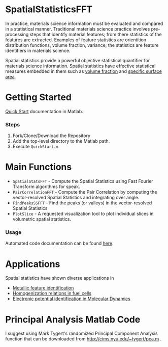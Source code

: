 SpatialStatisticsFFT
====================

In practice, materials science information must be evaluated and compared in a statistical manner.  Traditional materials science practice involves pre-processing steps that identify material features; from there statistics of the features are extracted.  Examples of feature statistics are orientition distribution functions, volume fraction, variance; the statistics are feature identifiers in materials science. 

Spatial statistics provide a powerful objective statistical quantifier for materials science information.  Spatial statistics have effective statistical measures embedded in them such as [volume fraction](http://www.sciencedirect.com/science/article/pii/S1359645407007458) and [specific surface area](http://citeseerx.ist.psu.edu/viewdoc/summary?doi=10.1.1.49.1716).  

Getting Started
===============

[Quick Start](http://tonyfast.com/SpatialStatisticsFFT/2014/05/14/QuickStart---Get-started-in-Matlab.html) documentation in Matlab.

###  Steps 

1. Fork/Clone/Download the Repository
2. Add the top-level directory to the Matlab path.
3. Execute ``QuickStart.m`` 

Main Functions
==============

* ``SpatialStatsFFT`` - Compute the Spatial Statistics using Fast Fourier Transform algorithms for speak.
* ``PairCorrelationFFT`` - Compute the Pair Correlation by computing the vector-resolved Spatial Statistics and integrating over angle.
* ``FindPeaksSSFFT`` - Find the peaks (or valleys) in the vector-resolved Spatial Statistics
* ``PlotSlice`` - A requested visualization tool to plot individual slices in volumetric spatial statistics.

### Usage 

Automated code documentation can be found [here](http://tonyfast.com/SpatialStatisticsFFT/2014/05/16/Spatial-Statistics-documentation.html).

Applications
============

Spatial statistics have shown diverse applications in

* [Metallic feature identification](http://www.sciencedirect.com/science/article/pii/S1359645411004654)
* [Homogenization relations in fuel cells](http://scholar.google.com/citations?view_op=view_citation&hl=en&user=OWGKu6wAAAAJ&citation_for_view=OWGKu6wAAAAJ:zYLM7Y9cAGgC)
* [Electronic potential identification in Molecular Dynamics](http://tonyfast.com/Atomic-Positions/2014/05/15/Feature-Identifaction-in-Molecular-Dynamics-Potential-Comparisons.html)


Principal Analysis Matlab Code
==============================
I suggest using Mark Tygert's randomized Principal Component Analysis function that can be downloaded from http://cims.nyu.edu/~tygert/pca.m . 




